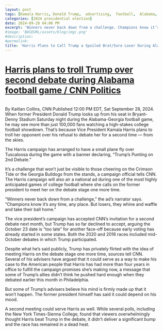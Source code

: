 ```yaml
---
layout: post
tags: [Kamala Harris, Donald Trump,  advertising,  football,  Alabama, Georgia]
categories: [2024 presidential election]
date: 2024-09-28 04:00 PM
excerpt: 'Winners never back down from a challenge. Champions know it’s any time, any place. But losers, they whine and waffle and take their ball home'
#image: 'BASEURL/assets/blog/img/.png'
#description:
#permalink:
title: 'Harris Plans to Call Trump a Spoiled Brat/Sore Loser During Alabama/Georgia Game'
---
```


# [Harris plans to troll Trump over second debate during Alabama football game / CNN Politics](https://www.cnn.com/2024/09/28/politics/harris-trump-alabama-football-game/index.html)
<br />By Kaitlan Collins, CNN
Published 12:00 PM EDT, Sat September 28, 2024.
When former President Donald Trump looks up from his seat in Bryant-Denny Stadium Saturday night during the Alabama-Georgia football game, he may see more than just 100,000 fans watching a high-stakes college football showdown. That’s because Vice President Kamala Harris plans to troll her opponent over his refusal to debate her for a second time — from the skies.

The Harris campaign has arranged to have a small plane fly over Tuscaloosa during the game with a banner declaring, “Trump’s Punting on 2nd Debate.”

It’s a challenge that won’t just be visible to those cheering on the Crimson Tide or the Georgia Bulldogs from the stands, a campaign official tells CNN. The Harris campaign will also air a national ad during one of the most highly anticipated games of college football where she calls on the former president to meet her on the debate stage one more time.

“Winners never back down from a challenge,” the ad’s narrator says. “Champions know it’s any time, any place. But losers, they whine and waffle and take their ball home.”

The vice president’s campaign has accepted CNN’s invitation for a second debate next month, but Trump has so far declined to accept, arguing the October 23 date is “too late” for another face-off because early voting has already started in some states. Both the 2020 and 2016 races included mid-October debates in which Trump participated.

Despite what he’s said publicly, Trump has privately flirted with the idea of meeting Harris on the debate stage one more time, sources tell CNN. Several of his advisers have argued that it could serve as a way to make his case to the American people that Harris has had more than four years in office to fulfill the campaign promises she’s making now, a message that some of Trump’s allies didn’t think he pushed hard enough when they debated earlier this month in Philadelphia.

But some of Trump’s advisers believe his mind is firmly made up that it won’t happen. The former president himself has said it could depend on his mood.

A second meeting could serve Harris as well. While several polls, including the New York Times-Sienna College, found that viewers overwhelmingly thought Harris beat Trump in the debate, it didn’t deliver a significant bump and the race has remained in a dead heat.

